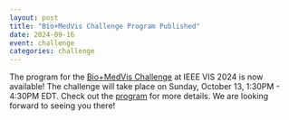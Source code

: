 ```yaml
---
layout: post
title: "Bio+MedVis Challenge Program Published"
date: 2024-09-16
event: challenge
categories: challenge
---
```


The program for the [Bio+MedVis Challenge]({{site.baseurl}}/biovisChallenges_vis/) at IEEE VIS
2024 is now available! The challenge will take place on Sunday, October 13,
1:30PM - 4:30PM EDT. Check out the [program]({{site.baseurl}}/program_ieee/) for more details.
We are looking forward to seeing you there!
